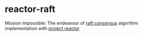 # reactor-raft

Mission impossible: The endeavour of [raft consensus](https://raft.github.io/raft.pdf) algorithm implementation with [project reactor](https://projectreactor.io)


